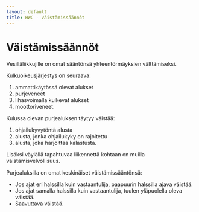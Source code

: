```yaml
---
layout: default
title: HWC - Väistämissäännöt
---
```


Väistämissäännöt
================

Vesilläliikkujille on omat sääntönsä yhteentörmäyksien välttämiseksi.

Kulkuoikeusjärjestys on seuraava:
1. ammattikäytössä olevat alukset
1. purjeveneet
1. lihasvoimalla kulkevat alukset
1. moottoriveneet.

Kulussa olevan purjealuksen täytyy väistää:

1. ohjailukyvytöntä alusta
1. alusta, jonka ohjailukyky on rajoitettu
1. alusta, joka harjoittaa kalastusta.

Lisäksi väylällä tapahtuvaa liikennettä kohtaan on muilla väistämisvelvollisuus.

Purjealuksilla on omat keskinäiset väistämissääntönsä:
* Jos ajat eri halssilla kuin vastaantulija, paapuurin halssilla ajava väistää.
* Jos ajat samalla halssilla kuin vastaantulija, tuulen yläpuolella oleva väistää.
* Saavuttava väistää.

